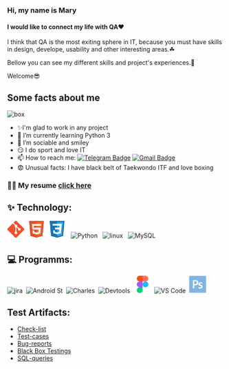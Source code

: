  ###  Hi, my name is Mary 
 #### I would like to connect my life with QA❤
 
 I think that QA is the most exiting sphere in IT, because you must have skills in design, develope, usability and other interesting areas.☘
 
 Bellow you can see my different skills and  project's experiences.🔽

 Welcome😎
 


## Some facts about me

<div>
<img width="" src="https://media.tenor.com/fxRhLnRJ3JcAAAAC/打架-拳击.gif" height="200"  alt="box"/>
</div><n></n>

- ✨I'm glad to work in any project
- 🐍 I’m currently learning Python 3
- 👯 I’m sociable and smiley
- 😏 I do sport and love IT
- 📫 How to reach me: [![Telegram Badge](https://img.shields.io/badge/-popovamars-blue?style=flat&logo=Telegram&logoColor=white)](https://t.me/popovamars) [![Gmail Badge](https://img.shields.io/badge/-Mail-red?style=flat&logo=Gmail&logoColor=white)](mailto:popovamars@mail.ru)
- 😨 Unusual facts: I have black belt of Taekwondo ITF and love boxing



### 🙋‍♀️ My resume <a href="https://docs.google.com/document/d/1ffARNFtT4K6jgKYGEQznggnJpvzy-OYOFgr0bRqazbc/edit?usp=sharing">click here</a>


## ✨ Technology:
<div>
  <img src="https://github.com/devicons/devicon/blob/master/icons/git/git-original.svg" title="git" alt="git" width="40" height="40"/>&nbsp
  <img src="https://github.com/devicons/devicon/blob/master/icons/html5/html5-original.svg" title="html5" alt="html5" width="40" height="40"/>&nbsp
  <img src="https://github.com/devicons/devicon/blob/master/icons/css3/css3-original.svg" title="css" alt="css" width="40" height="40"/>&nbsp
  <img title="Python" alt="Python" src="https://raw.githubusercontent.com/Thomas-George-T/Thomas-George-T/master/assets/python.svg" width="40" height="40" style="vertical-align:down; margin:4px"/>

 <img title="linux" alt="linux" src="https://raw.githubusercontent.com/Thomas-George-T/Thomas-George-T/master/assets/linux-tux.svg" width="40" style="vertical-align:down; margin:4px"/>	
	 <img title="MySQL" alt="MySQL" src="https://raw.githubusercontent.com/Thomas-George-T/Thomas-George-T/master/assets/mysql.svg" width="40" height="40" style="vertical-align:down; margin:4px"/>
	

</div>

## 💻 Programms:
<div>
  <img src="https://camo.githubusercontent.com/7a7f22bfe9c48db7252938295d6da6cc3ed16d7b272ec6b687d569d426b5168b/68747470733a2f2f63646e2e6a7364656c6976722e6e65742f67682f64657669636f6e732f64657669636f6e2f69636f6e732f6a6972612f6a6972612d6f726967696e616c2e737667" title="Jira" alt="jira" width="40" height="40"/>&nbsp;
  <img src="https://camo.githubusercontent.com/8dbc5cd79c35a66fcdd34b23779af6629de890f89c5fb048f1a3a5dbdf227152/68747470733a2f2f63646e2e6a7364656c6976722e6e65742f67682f64657669636f6e732f64657669636f6e2f69636f6e732f616e64726f696473747564696f2f616e64726f696473747564696f2d6f726967696e616c2e737667" title="Android St" alt="Android St" width="40" height="40"/>&nbsp;
   <img src="https://camo.githubusercontent.com/ade711d0379bc16fca3b7f2832a57cfed9df1a0281eb40bc640bfca825dc9517/68747470733a2f2f63646e2e69636f6e2d69636f6e732e636f6d2f69636f6e73322f333035332f504e472f3531322f636861726c65735f70726f78795f6d61636f735f6269677375725f69636f6e5f3139303330322e706e67" title="Charles" alt="Charles" width="40" height="40"/>&nbsp;
<img src="https://camo.githubusercontent.com/9813d72017411187fcfa59bbfae28162affd1d3cc459988948c1605e34da55bb/68747470733a2f2f64333377756272666b69306c36382e636c6f756466726f6e742e6e65742f333862356339353361343636373336363638356435356462353564303537633836646231666335342f61306664632f7374617469632f61636165366232346439343033343736363163613930316561303766343763312f6368726f6d652d6465762d6c6f676f2d69636f6e2e706e67" title="Devtoold" alt="Devtools" width="40" height="40"/>&nbsp;
  <img src="https://github.com/devicons/devicon/blob/master/icons/figma/figma-original.svg" title="Figma" alt="Figma" width="40" height="40"/>&nbsp;
  <img src="https://camo.githubusercontent.com/5fa137d222dde7b69acd22c6572a065ce3656e6ffa1f5e88c1b5c7a935af3cc6/68747470733a2f2f63646e2e6a7364656c6976722e6e65742f67682f64657669636f6e732f64657669636f6e2f69636f6e732f7673636f64652f7673636f64652d6f726967696e616c2e737667" title="VS Code" alt="VS Code" width="40" height="40"/>&nbsp;
  <img src="https://github.com/devicons/devicon/blob/master/icons/photoshop/photoshop-plain.svg" title="Photoshop" alt="photoshop" width="40" height="40"/>&nbsp;
</div>

## Test Artifacts:
<ul>
	<li><a href="https://github.com/popovamars/Check-lists#readme">Check-list</a></li>
	<li><a href="https://github.com/popovamars/Test-cases/blob/main/README.md">Test-cases</a></li>
	<li><a href="https://github.com/popovamars/Bug-Reports/blob/main/README.md">Bug-reports</a></li>
	<li><a href="https://github.com/popovamars/Black-Box-Testing/blob/main/README.md">Black Box Testings</a></li>
	<li><a href="https://github.com/popovamars/SQL-queries/blob/main/README.md">SQL-queries</a></li>
</ul>
